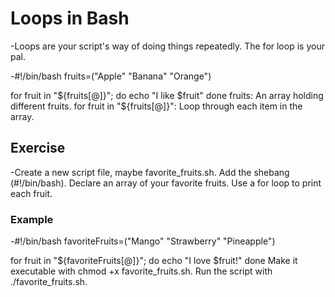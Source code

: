 # Loops in Bash

-Loops are your script's way of doing things repeatedly. The for loop is your pal.

-#!/bin/bash
fruits=("Apple" "Banana" "Orange")

for fruit in "${fruits[@]}"; do
  echo "I like $fruit"
done
fruits: An array holding different fruits.
for fruit in "${fruits[@]}": Loop through each item in the array.

## Exercise

-Create a new script file, maybe favorite_fruits.sh.
Add the shebang (#!/bin/bash).
Declare an array of your favorite fruits.
Use a for loop to print each fruit.

### Example

-#!/bin/bash
favoriteFruits=("Mango" "Strawberry" "Pineapple")

for fruit in "${favoriteFruits[@]}"; do
echo "I love $fruit!"
done
Make it executable with chmod +x favorite_fruits.sh.
Run the script with ./favorite_fruits.sh.
